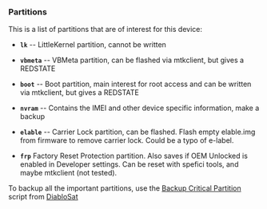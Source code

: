 ### Partitions

This is a list of partitions that are of interest for this device:


* **`lk`** -- LittleKernel partition, cannot be written
* **`vbmeta`** -- VBMeta partition, can be flashed via mtkclient, but gives a REDSTATE
* **`boot`** -- Boot partition, main interest for root access and can be written via mtkclient, but gives a REDSTATE


* **`nvram`** -- Contains the IMEI and other device specific information, make a backup
* **`elable`** -- Carrier Lock partition, can be flashed. Flash empty elable.img from firmware to remove carrier lock. Could be a typo of e-label. 
* **`frp`** Factory Reset Protection partition. Also saves if OEM Unlocked is enabled in Developer settings. Can be reset with spefici tools, and maybe mtkclient (not tested). 

To backup all the important partitions, use the [Backup Critical Partition](https://github.com/progzone122/fuckyoumoto/blob/main/backup_critical_partitions.sh) script from [DiabloSat](https://github.com/progzone122/fuckyoumoto/)